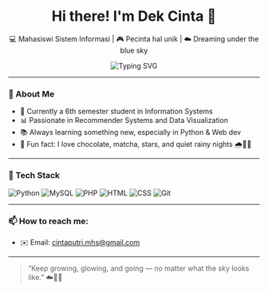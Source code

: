 <h1 align="center">Hi there! I'm Dek Cinta 🌸</h1>
<p align="center">💻 Mahasiswi Sistem Informasi | 🎮 Pecinta hal unik | ☁️ Dreaming under the blue sky</p>

<p align="center">
  <img src="https://readme-typing-svg.demolab.com?font=Fira+Code&size=20&pause=1000&color=89CFF0&center=true&vCenter=true&width=435&lines=Welcome+to+my+GitHub!;Explore+my+projects+and+codes+%F0%9F%93%9C;Learning+AI%2C+Data+%26+Web+dev+everyday" alt="Typing SVG" />
</p>

---

### 🌟 About Me
- 🏫 Currently a 6th semester student in Information Systems
- 📊 Passionate in Recommender Systems and Data Visualization
- 📚 Always learning something new, especially in Python & Web dev
- 🐣 Fun fact: I love chocolate, matcha, stars, and quiet rainy nights 🌧️🍫✨

---

### 💼 Tech Stack
![Python](https://img.shields.io/badge/Python-FFD43B?style=flat&logo=python&logoColor=blue)
![MySQL](https://img.shields.io/badge/MySQL-005E87?style=flat&logo=mysql&logoColor=white)
![PHP](https://img.shields.io/badge/PHP-777BB4?style=flat&logo=php&logoColor=white)
![HTML](https://img.shields.io/badge/HTML-E34F26?style=flat&logo=html5&logoColor=white)
![CSS](https://img.shields.io/badge/CSS-1572B6?style=flat&logo=css3&logoColor=white)
![Git](https://img.shields.io/badge/Git-F05032?style=flat&logo=git&logoColor=white)

---

### 📫 How to reach me:
- ✉️ Email: [cintaputri.mhs@gmail.com](mailto:cintaputri.mhs@gmail.com)

---

> “Keep growing, glowing, and going — no matter what the sky looks like.” ☁️🌈💫


